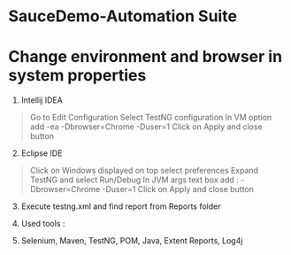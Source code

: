 # SauceDemo-Automation Suite

# Change environment and browser in system properties
1. Intellij IDEA
> Go to Edit Configuration
> Select  TestNG configuration 
> In VM option add -ea -Dbrowser=Chrome -Duser=1
> Click on Apply and close button

2. Eclipse IDE
> Click on Windows displayed on top
> select preferences 
> Expand TestNG and select Run/Debug
> In JVM args text box add : -Dbrowser=Chrome -Duser=1
> Click on Apply and close button

3. Execute testng.xml and find report from Reports folder

4. Used tools :
5.   Selenium, Maven, TestNG, POM, Java, Extent Reports, Log4j
